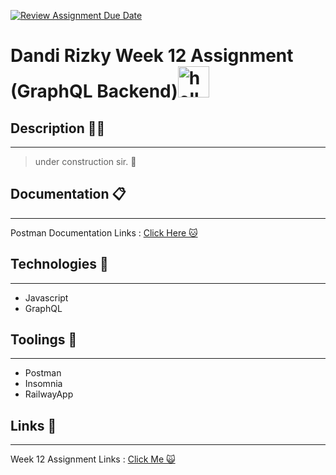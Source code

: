 [![Review Assignment Due Date](https://classroom.github.com/assets/deadline-readme-button-24ddc0f5d75046c5622901739e7c5dd533143b0c8e959d652212380cedb1ea36.svg)](https://classroom.github.com/a/I45palx4)
# Dandi Rizky Week 12 Assignment (GraphQL Backend)<img src="https://raw.githubusercontent.com/DandiRizkyy/slackmoji/master/emoji/blob/blob-wave-gif.gif" width="50px" height="50px" alt="hello">

## Description ✍🏻

---

> under construction sir. 🚧

## Documentation 📋

---

Postman Documentation Links : [Click Here 🐱]()

## Technologies 🚀

---

- Javascript
- GraphQL

## Toolings 🔨

---

- Postman
- Insomnia
- RailwayApp

## Links 🔗

---

Week 12 Assignment Links : [Click Me 🙀]()
